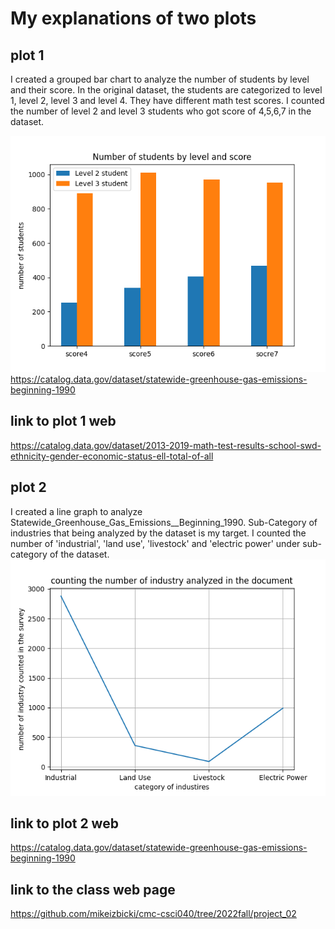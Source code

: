 # My explanations of two plots 
## plot 1
I created a grouped bar chart to analyze the number of students by level and their score. In the original dataset, the students are categorized to level 1, level 2, level 3 and level 4. They have different math  test scores. I counted the number of level 2 and level 3 students who got score of 4,5,6,7 in the dataset. 

![plot1](https://github.com/Raymond6688/Raymondproject2/blob/main/plot1.png?raw=true)
https://catalog.data.gov/dataset/statewide-greenhouse-gas-emissions-beginning-1990
## link to plot 1 web
https://catalog.data.gov/dataset/2013-2019-math-test-results-school-swd-ethnicity-gender-economic-status-ell-total-of-all

## plot 2
I created a line graph to analyze Statewide_Greenhouse_Gas_Emissions__Beginning_1990. 
Sub-Category of industries that being analyzed by the dataset is my target. 
I counted the number of 'industrial', 'land use', 'livestock' and 'electric power' under sub-category of the dataset.
![plot2](https://github.com/Raymond6688/Raymondproject2/blob/main/plot2.png?raw=true)

## link to plot 2 web
https://catalog.data.gov/dataset/statewide-greenhouse-gas-emissions-beginning-1990


## link to the class web page

https://github.com/mikeizbicki/cmc-csci040/tree/2022fall/project_02